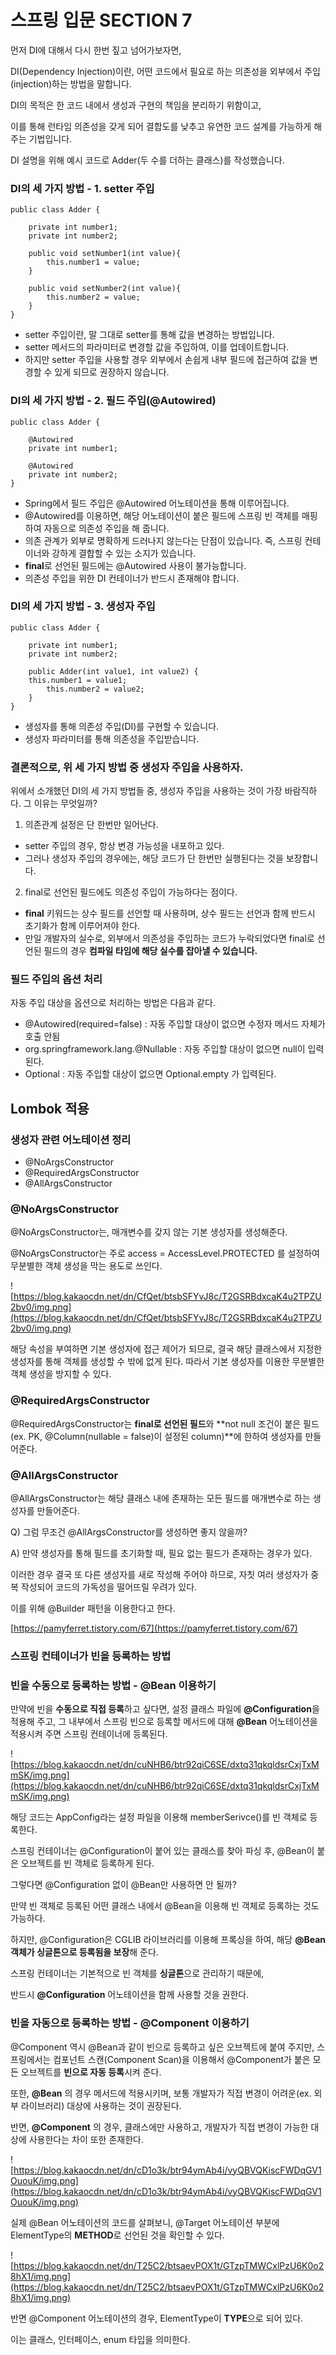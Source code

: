 # 스프링 입문 SECTION 7

먼저 DI에 대해서 다시 한번 짚고 넘어가보자면,

DI(Dependency Injection)이란, 어떤 코드에서 필요로 하는 의존성을 외부에서 주입(injection)하는 방법을 말합니다.

DI의 목적은 한 코드 내에서 생성과 구현의 책임을 분리하기 위함이고,

이를 통해 런타임 의존성을 갖게 되어 결합도를 낮추고 유연한 코드 설계를 가능하게 해 주는 기법입니다.

DI 설명을 위해 예시 코드로 Adder(두 수를 더하는 클래스)를 작성했습니다.

### DI의 세 가지 방법 - 1. setter 주입

```
public class Adder {

    private int number1;
    private int number2;

    public void setNumber1(int value){
        this.number1 = value;
    }

    public void setNumber2(int value){
        this.number2 = value;
    }
}
```

- setter 주입이란, 말 그대로 setter를 통해 값을 변경하는 방법입니다.
- setter 메서드의 파라미터로 변경할 값을 주입하여, 이를 업데이트합니다.
- 하지만 setter 주입을 사용할 경우 외부에서 손쉽게 내부 필드에 접근하여 값을 변경할 수 있게 되므로 권장하지 않습니다.

### DI의 세 가지 방법 - 2. 필드 주입(@Autowired)

```
public class Adder {

    @Autowired
    private int number1;

    @Autowired
    private int number2;
}
```

- Spring에서 필드 주입은 @Autowired 어노테이션을 통해 이루어집니다.
- @Autowired를 이용하면, 해당 어노테이션이 붙은 필드에 스프링 빈 객체를 매핑하여 자동으로 의존성 주입을 해 줍니다.
- 의존 관계가 외부로 명확하게 드러나지 않는다는 단점이 있습니다. 즉, 스프링 컨테이너와 강하게 결합할 수 있는 소지가 있습니다.
- **final**로 선언된 필드에는 @Autowired 사용이 불가능합니다.
- 의존성 주입을 위한 DI 컨테이너가 반드시 존재해야 합니다.

### DI의 세 가지 방법 - 3. 생성자 주입

```
public class Adder {

    private int number1;
    private int number2;

    public Adder(int value1, int value2) {
	this.number1 = value1;
        this.number2 = value2;
    }
}
```

- 생성자를 통해 의존성 주입(DI)를 구현할 수 있습니다.
- 생성자 파라미터를 통해 의존성을 주입받습니다.

### 결론적으로, 위 세 가지 방법 중 **생성자 주입**을 사용하자.

위에서 소개했던 DI의 세 가지 방법들 중, 생성자 주입을 사용하는 것이 가장 바람직하다. 그 이유는 무엇일까?

1. 의존관계 설정은 단 한번만 일어난다.

- setter 주입의 경우, 항상 변경 가능성을 내포하고 있다.
- 그러나 생성자 주입의 경우에는, 해당 코드가 단 한번만 실행된다는 것을 보장합니다.

2. final로 선언된 필드에도 의존성 주입이 가능하다는 점이다.

- **final** 키워드는 상수 필드를 선언할 때 사용하며, 상수 필드는 선언과 함께 반드시 초기화가 함께 이루어져야 한다.
- 만일 개발자의 실수로, 외부에서 의존성을 주입하는 코드가 누락되었다면 final로 선언된 필드의 경우 **컴파일 타임에 해당 실수를 잡아낼 수 있습니다.**

### 필드 주입의 옵션 처리

자동 주입 대상을 옵션으로 처리하는 방법은 다음과 같다.

- @Autowired(required=false) : 자동 주입할 대상이 없으면 수정자 메서드 자체가 호출 안됨
- org.springframework.lang.@Nullable : 자동 주입할 대상이 없으면 null이 입력된다.
- Optional<nullable> : 자동 주입할 대상이 없으면 Optional.empty 가 입력된다.

## Lombok 적용

### 생성자 관련 어노테이션 정리

- @NoArgsConstructor
- @RequiredArgsConstructor
- @AllArgsConstructor

### @NoArgsConstructor

@NoArgsConstructor는, 매개변수를 갖지 않는 기본 생성자를 생성해준다.

@NoArgsConstructor는 주로 access = AccessLevel.PROTECTED 를 설정하여 무분별한 객체 생성을 막는 용도로 쓰인다.

![https://blog.kakaocdn.net/dn/CfQet/btsbSFYvJ8c/T2GSRBdxcaK4u2TPZU2bv0/img.png](https://blog.kakaocdn.net/dn/CfQet/btsbSFYvJ8c/T2GSRBdxcaK4u2TPZU2bv0/img.png)

해당 속성을 부여하면 기본 생성자에 접근 제어가 되므로, 결국 해당 클래스에서 지정한 생성자를 통해 객체를 생성할 수 밖에 없게 된다. 따라서 기본 생성자를 이용한 무분별한 객체 생성을 방지할 수 있다.

### @RequiredArgsConstructor

@RequiredArgsConstructor는 **final로 선언된 필드**와 **not null 조건이 붙은 필드(ex. PK, @Column(nullable = false)이 설정된 column)**에 한하여 생성자를 만들어준다.

### @AllArgsConstructor

@AllArgsConstructor는 해당 클래스 내에 존재하는 모든 필드를 매개변수로 하는 생성자를 만들어준다.

Q) 그럼 무조건 @AllArgsConstructor를 생성하면 좋지 않을까?

A) 만약 생성자를 통해 필드를 초기화할 때, 필요 없는 필드가 존재하는 경우가 있다.

이러한 경우 결국 또 다른 생성자를 새로 작성해 주어야 하므로, 자칫 여러 생성자가 중복 작성되어 코드의 가독성을 떨어뜨릴 우려가 있다.

이를 위해 @Builder 패턴을 이용한다고 한다.

[https://pamyferret.tistory.com/67](https://pamyferret.tistory.com/67)

### 스프링 컨테이너가 빈을 등록하는 방법

### 빈을 수동으로 등록하는 방법 - @Bean 이용하기

만약에 빈을 **수동으로 직접 등록**하고 싶다면, 설정 클래스 파일에 **@Configuration**을 적용해 주고, 그 내부에서 스프링 빈으로 등록할 메서드에 대해 **@Bean** 어노테이션을 적용시켜 주면 스프링 컨테이너에 등록된다.

![https://blog.kakaocdn.net/dn/cuNHB6/btr92qiC6SE/dxtq31qkqldsrCxjTxMmSK/img.png](https://blog.kakaocdn.net/dn/cuNHB6/btr92qiC6SE/dxtq31qkqldsrCxjTxMmSK/img.png)

해당 코드는 AppConfig라는 설정 파일을 이용해 memberSerivce()를 빈 객체로 등록한다.

스프링 컨테이너는 @Configuration이 붙어 있는 클래스를 찾아 파싱 후, @Bean이 붙은 오브젝트를 빈 객체로 등록하게 된다.

그렇다면 @Configuration 없이 @Bean만 사용하면 안 될까?

만약 빈 객체로 등록된 어떤 클래스 내에서 @Bean을 이용해 빈 객체로 등록하는 것도 가능하다.

하지만, @Configuration은 CGLIB 라이브러리를 이용해 프록싱을 하여, 해당 **@Bean 객체가 싱글톤으로 등록됨을 보장**해 준다.

스프링 컨테이너는 기본적으로 빈 객체를 **싱글톤**으로 관리하기 때문에,

반드시 **@Configuration** 어노테이션을 함께 사용할 것을 권한다.

### 빈을 자동으로 등록하는 방법 - @Component 이용하기

@Component 역시 @Bean과 같이 빈으로 등록하고 싶은 오브젝트에 붙여 주지만, 스프링에서는 컴포넌트 스캔(Component Scan)을 이용해서 @Component가 붙은 모든 오브젝트를 **빈으로 자동 등록**시켜 준다.

또한, **@Bean** 의 경우 메서드에 적용시키며, 보통 개발자가 직접 변경이 어려운(ex. 외부 라이브러리) 대상에 사용하는 것이 권장된다.

반면, **@Component** 의 경우, 클래스에만 사용하고, 개발자가 직접 변경이 가능한 대상에 사용한다는 차이 또한 존재한다.

![https://blog.kakaocdn.net/dn/cD1o3k/btr94ymAb4i/vyQBVQKiscFWDqGV1OuouK/img.png](https://blog.kakaocdn.net/dn/cD1o3k/btr94ymAb4i/vyQBVQKiscFWDqGV1OuouK/img.png)

실제 @Bean 어노테이션의 코드를 살펴보니, @Target 어노테이션 부분에 ElementType의 **METHOD**로 선언된 것을 확인할 수 있다.

![https://blog.kakaocdn.net/dn/T25C2/btsaevPOX1t/GTzpTMWCxlPzU6K0o28hX1/img.png](https://blog.kakaocdn.net/dn/T25C2/btsaevPOX1t/GTzpTMWCxlPzU6K0o28hX1/img.png)

반면 @Component 어노테이션의 경우, ElementType이 **TYPE**으로 되어 있다.

이는 클래스, 인터페이스, enum 타입을 의미한다.